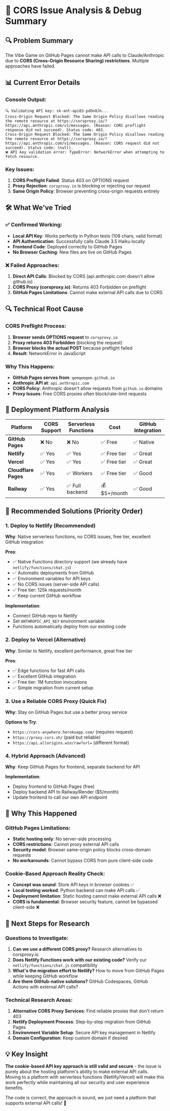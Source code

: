 # 🚨 CORS Issue Analysis & Debug Summary

## 🔍 Problem Summary

The Vibe Game on GitHub Pages cannot make API calls to Claude/Anthropic due to **CORS (Cross-Origin Resource Sharing) restrictions**. Multiple approaches have failed.

## 📊 Current Error Details

### Console Output:
```
🔍 Validating API key: sk-ant-api03-pdOn8Jn...
Cross-Origin Request Blocked: The Same Origin Policy disallows reading the remote resource at https://corsproxy.io/?https://api.anthropic.com/v1/messages. (Reason: CORS preflight response did not succeed). Status code: 403.
Cross-Origin Request Blocked: The Same Origin Policy disallows reading the remote resource at https://corsproxy.io/?https://api.anthropic.com/v1/messages. (Reason: CORS request did not succeed). Status code: (null).
❌ API key validation error: TypeError: NetworkError when attempting to fetch resource.
```

### Key Issues:
1. **CORS Preflight Failed**: Status 403 on OPTIONS request
2. **Proxy Rejection**: `corsproxy.io` is blocking or rejecting our request
3. **Same Origin Policy**: Browser preventing cross-origin requests entirely

## 🛠️ What We've Tried

### ✅ Confirmed Working:
- **Local API Key**: Works perfectly in Python tests (108 chars, valid format)
- **API Authentication**: Successfully calls Claude 3.5 Haiku locally
- **Frontend Code**: Deployed correctly to GitHub Pages
- **No Browser Caching**: New files are live on GitHub Pages

### ❌ Failed Approaches:
1. **Direct API Calls**: Blocked by CORS (api.anthropic.com doesn't allow github.io)
2. **CORS Proxy (corsproxy.io)**: Returns 403 Forbidden on preflight
3. **GitHub Pages Limitations**: Cannot make external API calls due to CORS

## 🔍 Technical Root Cause

### CORS Preflight Process:
1. **Browser sends OPTIONS request** to `corsproxy.io` 
2. **Proxy returns 403 Forbidden** (blocking the request)
3. **Browser blocks the actual POST** because preflight failed
4. **Result**: NetworkError in JavaScript

### Why This Happens:
- **GitHub Pages serves from**: `qemqemqem.github.io`
- **Anthropic API at**: `api.anthropic.com` 
- **CORS Policy**: Anthropic doesn't allow requests from `github.io` domains
- **Proxy Issues**: Free CORS proxies often block/rate-limit requests

## 🎯 Deployment Platform Analysis

| Platform | CORS Support | Serverless Functions | Cost | GitHub Integration |
|----------|-------------|---------------------|------|-------------------|
| **GitHub Pages** | ❌ No | ❌ No | ✅ Free | ✅ Native |
| **Netlify** | ✅ Yes | ✅ Yes | ✅ Free tier | ✅ Great |
| **Vercel** | ✅ Yes | ✅ Yes | ✅ Free tier | ✅ Great |
| **Cloudflare Pages** | ✅ Yes | ✅ Workers | ✅ Free tier | ✅ Good |
| **Railway** | ✅ Yes | ✅ Full backend | 💰 $5+/month | ✅ Good |

## 🚀 Recommended Solutions (Priority Order)

### 1. **Deploy to Netlify** (Recommended)
**Why**: Native serverless functions, no CORS issues, free tier, excellent GitHub integration

**Pros**:
- ✅ Native Functions directory support (we already have `netlify/functions/chat.js`)
- ✅ Automatic deployments from GitHub
- ✅ Environment variables for API keys
- ✅ No CORS issues (server-side API calls)
- ✅ Free tier: 125k requests/month
- ✅ Keep current GitHub workflow

**Implementation**:
- Connect GitHub repo to Netlify
- Set `ANTHROPIC_API_KEY` environment variable
- Functions automatically deploy from our existing code

### 2. **Deploy to Vercel** (Alternative)
**Why**: Similar to Netlify, excellent performance, great free tier

**Pros**:
- ✅ Edge functions for fast API calls
- ✅ Excellent GitHub integration
- ✅ Free tier: 1M function invocations
- ✅ Simple migration from current setup

### 3. **Use a Reliable CORS Proxy** (Quick Fix)
**Why**: Stay on GitHub Pages but use a better proxy service

**Options to Try**:
- `https://cors-anywhere.herokuapp.com/` (requires request)
- `https://proxy.cors.sh/` (paid but reliable)
- `https://api.allorigins.win/raw?url=` (different format)

### 4. **Hybrid Approach** (Advanced)
**Why**: Keep GitHub Pages for frontend, separate backend for API

**Implementation**:
- Deploy frontend to GitHub Pages (free)
- Deploy backend API to Railway/Render ($5/month)
- Update frontend to call our own API endpoint

## 🎲 Why This Happened

### GitHub Pages Limitations:
- **Static hosting only**: No server-side processing
- **CORS restrictions**: Cannot proxy external API calls
- **Security model**: Browser same-origin policy blocks cross-domain requests
- **No workarounds**: Cannot bypass CORS from pure client-side code

### Cookie-Based Approach Reality Check:
- **Concept was sound**: Store API keys in browser cookies ✅
- **Local testing worked**: Python backend can make API calls ✅  
- **Deployment limitation**: Static hosting cannot make external API calls ❌
- **CORS is fundamental**: Browser security feature, cannot be bypassed client-side ❌

## 🎯 Next Steps for Research

### Questions to Investigate:
1. **Can we use a different CORS proxy?** Research alternatives to corsproxy.io
2. **Does Netlify Functions work with our existing code?** Verify our `netlify/functions/chat.js` compatibility
3. **What's the migration effort to Netlify?** How to move from GitHub Pages while keeping GitHub workflow
4. **Are there GitHub-native solutions?** GitHub Codespaces, GitHub Actions with external API calls?

### Technical Research Areas:
1. **Alternative CORS Proxy Services**: Find reliable proxies that don't return 403
2. **Netlify Deployment Process**: Step-by-step migration from GitHub Pages
3. **Environment Variable Setup**: Secure API key management in Netlify
4. **Domain Configuration**: Keep custom domain if desired

## 💡 Key Insight

**The cookie-based API key approach is still valid and secure** - the issue is purely about the hosting platform's ability to make external API calls. Moving to a platform with serverless functions (Netlify/Vercel) will make this work perfectly while maintaining all our security and user experience benefits.

The code is correct, the approach is sound, we just need a platform that supports external API calls! 🚀
